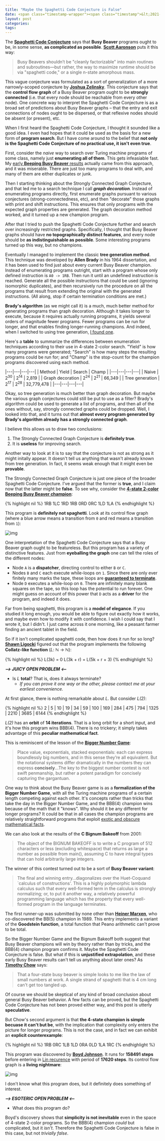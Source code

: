 ```yaml
---
title: "Maybe the Spaghetti Code Conjecture is False"
date: <span class="timestamp-wrapper"><span class="timestamp">&lt;2021-09-25 Sat&gt;</span></span>
layout: post
categories:
tags:
---
```

The **[Spaghetti Code Conjecture](https://nickdrozd.github.io/2021/01/26/spaghetti-code-conjecture.html)** says that **Busy Beaver** programs ought to be, in some sense, **as complicated as possible**. **[Scott Aaronson](https://www.scottaaronson.com/blog/?p=4916)** puts it this way:

> Busy Beavers shouldn’t be "cleanly factorizable" into main routines and subroutines—but rather, the way to maximize runtime should be via "spaghetti code," or a single n-state amorphous mass.

This vague conjecture was formulated as a sort of generalization of a more narrowly-scoped conjecture by **[Joshua Zelinsky](https://www.scottaaronson.com/blog/?p=4916#comment-1850560)**. This conjecture says that the **control flow graph** of a Busy Beaver program ought to be **strongly connected** (i.e. that every node should be reachable from every other node). One concrete way to interpret the Spaghetti Code Conjecture is as a broad set of predictions about Busy Beaver graphs &#x2013; that the entry and exit connections of nodes ought to be dispersed, or that reflexive nodes should be absent (or present), etc.

When I first heard the Spaghetti Code Conjecture, I thought it sounded like a good idea. I even had hopes that it could be used as the basis for a new form of **program search**. But I have come around to the belief that **not only is the Spaghetti Code Conjecture of no practical use, it isn't even true**.

First, consider the *naive* way to search over Turing machine programs of some class, namely just **enumerating all of them**. This gets infeasiable fast. My [early **Beeping Busy Beaver** results](https://nickdrozd.github.io/2020/08/13/beeping-busy-beavers.html) actually came from this approach, and it was miserable. There are just too many programs to deal with, and many of them are either duplicates or junk.

Then I starting thinking about the Strongly Connected Graph Conjecture, and that led me to a search technique I call ***graph decoration***. Instead of enumerating programs directly, first enumerate graphs pursuant to various conjectures (strong-connectedness, etc), and then "decorate" those graphs with print and shift instructions. This ensures that only programs with the expected graph properties are generated. The graph decoration method worked, and it turned up a new champion program.

After that I tried to push the Spaghetti Code Conjecture further and search over increasingly restricted graphs. Specifically, I thought that Busy Beaver graphs should have **no topographically distinct features**, and every node should be **as indistinguishable as possible**. Some interesting programs turned up this way, but no champions.

Eventually I managed to implement the classic **tree generation method**. This technique was developed by **Allen Brady** in his 1964 dissertation, and it has been used to find just about every current Busy Beaver champion. Instead of enumerating programs outright, start with a program whose only defined instruction is `A0 -> 1RB`. Then run it until an undefined instruction is reached. Generate all the possible instructions that could be used (ignoring isomorphic duplicates), and then recursively run the procedure on all the programs that result from extending the original with the generated instructions. (All along, stop if certain termination conditions are met.)

**Brady's algorithm** (as we might call it) is a much, much better method for generating programs than graph decoration. Although it takes longer to execute, because it requires actually running programs, it yields several orders of magnitude fewer programs. Fewer programs can be run for longer, and that enables finding longer-running champions. And indeed, when I switched to using tree generation, [I found one](https://nickdrozd.github.io/2021/07/11/self-cleaning-turing-machine.html).

Here's a **table** to summarize the differences between enumeration techniques according to their use in 4-state 2-color search. "Yield" is how many programs were generated; "Search" is how many steps the resulting programs could be run for; and "Champ" is the stop-count for the champion programs discovered using each method.

|---|---|---|---|
| Method | Yield | Search | Champ |
|---|---|---|---|
| Naive | 2<sup>30</sup> | 2<sup>14</sup> | 2,819 |
| Graph decoration | 2<sup>24</sup> | 2<sup>21</sup> | 66,349 |
| Tree generation | 2<sup>17</sup> | 2<sup>28</sup> | 32,779,478 |
|---|---|---|---|

Okay, so tree generation is much better than graph decoration. But maybe the various graph conjectures could still be put to use as a filter? Brady's algorithm could be used to generate a list of programs, and then all of the ones without, say, strongly connected graphs could be dropped. Well, I looked into that, and it turns out that **almost every program generated by Brady's algorithm already has a strongly connected graph**.

I believe this allows us to draw two conclusions:

1.  The Strongly Connected Graph Conjecture is **definitely true**.
2.  It is **useless** for improving search.

Another way to look at it is to say that the conjecture is not as strong as it might initally appear. It doesn't tell us anything that wasn't already known from tree generation. In fact, it seems weak enough that it might even be **provable**.

The Strongly Connected Graph Conjecture is just one piece of the broader Spaghetti Code Conjecture. I've argued that the former is **true**, and I claim now that the latter might be **false**. To see why, consider the **[4-state 2-color Beeping Busy Beaver champion](https://cs.nyu.edu/pipermail/fom/2021-July/022743.html)**:

{% highlight nil %}
1RB 1LC  1RD 1RB  0RD 0RC  1LD 1LA
{% endhighlight %}

This program is **definitely not spaghetti**. Look at its control flow graph (where a blue arrow means a transition from `0` and red means a transition from `1`):

![img](/assets/2021-09-25-spaghetti-code-conjecture-false/bbb-4-champion.png)

One interpretation of the Spaghetti Code Conjecture says that a Busy Beaver graph ought to be featureless. But this program has a variety of distinctive features. Just from **eyeballing the graph** one can tell the roles of the different nodes:

-   Node `A` is a **dispatcher**, directing control to either `B` or `C`.
-   Nodes `B` and `C` each execute while-loops on `1`. Since there are only ever finitely many marks the tape, these loops are **[guaranteed to terminate](https://nickdrozd.github.io/2021/09/02/new-pylint-checks.html)**.
-   Node `D` executes a while-loop on `0`. There are infinitely many blank squares on the tape, so this loop has the potential to run forever. One might guess on account of this power that `D` acts as a **driver** for the program, and indeed it does.

Far from being spaghetti, this program is a **model of elegance**. If you studied it long enough, you would be able to figure out exactly how it works, and maybe even how to modify it with confidence. I wish I could say that I wrote it, but I didn't. I just came across it one morning, like a peasant farmer finding an ancient tablet in the field.

So if it isn't complicated spaghetti code, then how does it run for so long? **[Shawn Ligocki](https://www.sligocki.com/2021/07/17/bb-collatz.html)** figured out that the program implements the following **Collatz-like function** (*L*: ℕ -> ℕ):

{% highlight nil %}
L(3k)     = 0
L(3k + r) = L(5k + r + 3)
{% endhighlight %}

***&#x2013;> JUICY OPEN PROBLEM <--***

-   Is *L* **total**? That is, does it always terminate?
    -   *If you can prove it one way or the other, please contact me at your earliest convenience.*

At first glance, there is nothing remarkable about *L*. But consider *L(2)*:

{% highlight nil %}
2 | 5 | 10 | 19 | 34 | 59 | 100 | 169 | 284 | 475 | 794 | 1325 | 2210 | 3685 | 6144
{% endhighlight %}

*L(2)* has an **orbit** of **14 iterations**. That is a long orbit for a short input, and it's how this program wins BBB(4). There is no trickery; it simply takes advantage of this **peculiar mathematical fact**.

This is reminiscent of the lesson of the **[Bigger Number Game](https://www.scottaaronson.com/writings/bignumbers.html)**:

> Place value, exponentials, stacked exponentials: each can express boundlessly big numbers, and in this sense they’re all equivalent. But the notational systems differ dramatically in the numbers they can express **concisely**&#x2026;The key to the biggest number contest is not swift penmanship, but rather a potent paradigm for concisely capturing the gargantuan.

One way to think about the Busy Beaver game is as a **formalization of the Bigger Number Game**, with all the Turing machine programs of a certain length competing against each other. It's concepts rather than tricks that take the day in the Bigger Number Game, and the BBB(4) champion wins because of the math that it "knows". Why should it be any different for longer programs? It could be that in all cases the champion programs are relatively straightforward programs that exploit [exotic and obscure mathematical facts](https://nickdrozd.github.io/2021/04/12/math-fact-busy-beaver.html).

We can also look at the results of the **C Bignum Bakeoff** from 2001:

> The object of the BIGNUM BAKEOFF is to write a C program of 512 characters or less (excluding whitespace) that returns as large a number as possible from main(), assuming C to have integral types that can hold arbitrarily large integers.

The winner of this contest turned out to be a sort of **Busy Beaver variant**:

> The final and winning entry&#x2026;diagonalizes over the Huet-Coquand \`calculus of constructions'.  This is a highly polymorphic lambda calculus such that every well-formed term in the calculus is strongly normalizing; or, to put it another way, a relatively powerful programming language which has the property that every well-formed program in the language terminates.

The first runner-up was submitted by none other than **[Heiner Marxen](http://turbotm.de/~heiner/BB/mabu90.html)**, who co-discovered the BB(5) champion in 1989. This entry implements a variant of the **Goodstein function**, a total function that Peano arithmetic can't prove to be total.

So the Bigger Number Game and the Bignum Bakeoff both suggest that Busy Beaver champions will win by theory rather than by tricks, and the BBB(4) champion program confirms it. Maybe the Spaghetti Code Conjecture is false. But what if this is **unjustified extrapolation**, and these early Busy Beaver results can't tell us anything about later ones? As **[Timothy Chow](http://timothychow.net/)** says:

> That a four-state busy beaver is simple looks to me like the law of small numbers at work.  A single strand of spaghetti that is 4 cm long can't get too tangled up.

Of course we should be skeptical of any kind of broad conclusion about general Busy Beaver behavior. A few facts can be proved, but the Spaghetti Code Conjecture has not been proved either way, and this post is utterly **speculative**.

But Chow's second argument is that **the 4-state champion is simple becuase it can't but be**, with the implication that complexity only enters the picture for longer programs. This is not the case, and in fact we can exhibit an **explicit counterexample**:

{% highlight nil %}
1RB 0RC  1LB 1LD  0RA 0LD  1LA 1RC
{% endhighlight %}

This program was discovered by **[Boyd Johnson](https://github.com/boydjohnson/lin-rado-turing/)**. It runs for **158491 steps** before entering in [Lin recurence](https://nickdrozd.github.io/2021/02/24/lin-recurrence-and-lins-algorithm.html) with period of **17620 steps**. Its control flow graph is a **living nightmare**:

![img](/assets/2021-09-25-spaghetti-code-conjecture-false/boyd-spaghetti.png)

I don't know what this program does, but it definitely does something of interest.

***&#x2013;> ESOTERIC OPEN PROBLEM <--***

-   What does this program do?

Boyd's discovery shows that **simplicity is not inevitable** even in the space of 4-state 2-color programs. So the BBB(4) champion *could* but complicated, but it *isn't*. Therefore the Spaghetti Code Conjecture is false in this case, but not *trivially false*.
